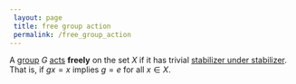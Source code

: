 ```yaml
---
 layout: page
 title: free group action
 permalink: /free_group_action
---
```

A [group](https://defsmath.github.io/DefsMath/group) $G$ [acts](https://defsmath.github.io/DefsMath/group_action) **freely** on the set $X$ if it has trivial [stabilizer under stabilizer](https://defsmath.github.io/DefsMath/stabilizer_under_#############stabilizer). That is, if $gx=x$ implies $g=e$ for all $x\in X$.

